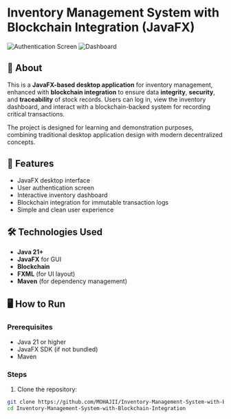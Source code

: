# Inventory Management System with Blockchain Integration (JavaFX)

![Authentication Screen](authenication.png)
![Dashboard](dashboared.png)

## 📌 About

This is a **JavaFX-based desktop application** for inventory management, enhanced with **blockchain integration** to ensure data **integrity**, **security**, and **traceability** of stock records. Users can log in, view the inventory dashboard, and interact with a blockchain-backed system for recording critical transactions.

The project is designed for learning and demonstration purposes, combining traditional desktop application design with modern decentralized concepts.

## 🚀 Features

- JavaFX desktop interface
- User authentication screen
- Interactive inventory dashboard
- Blockchain integration for immutable transaction logs
- Simple and clean user experience

## 🛠️ Technologies Used

- **Java 21+**
- **JavaFX** for GUI
- **Blockchain** 
- **FXML** (for UI layout)
- **Maven** (for dependency management)

## 🖥️ How to Run

### Prerequisites

- Java 21 or higher
- JavaFX SDK (if not bundled)
- Maven 

### Steps

1. Clone the repository:

```bash
git clone https://github.com/MOHAJII/Inventory-Management-System-with-Blockchain-Integration.git
cd Inventory-Management-System-with-Blockchain-Integration
